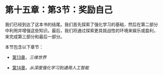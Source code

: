 # 第十五章：第3节：奖励自己

我们已经到达了这本书的结尾。我们首先探索了强化学习的基础，然后在第二部分中利用并增强这些知识。最后，我们将通过探索更具挑战性的环境来娱乐或盈利，来完成第三部分和最后一部分。

本节包含以下章节：

+   [第13章](e54c6adf-d238-4f1e-8e32-7ba3c5da0f46.xhtml)，*三维世界*

+   [第14章](a171ddfa-e639-4b4e-9652-4279b5ac872a.xhtml)，*从深度强化学习到通用人工智能*
